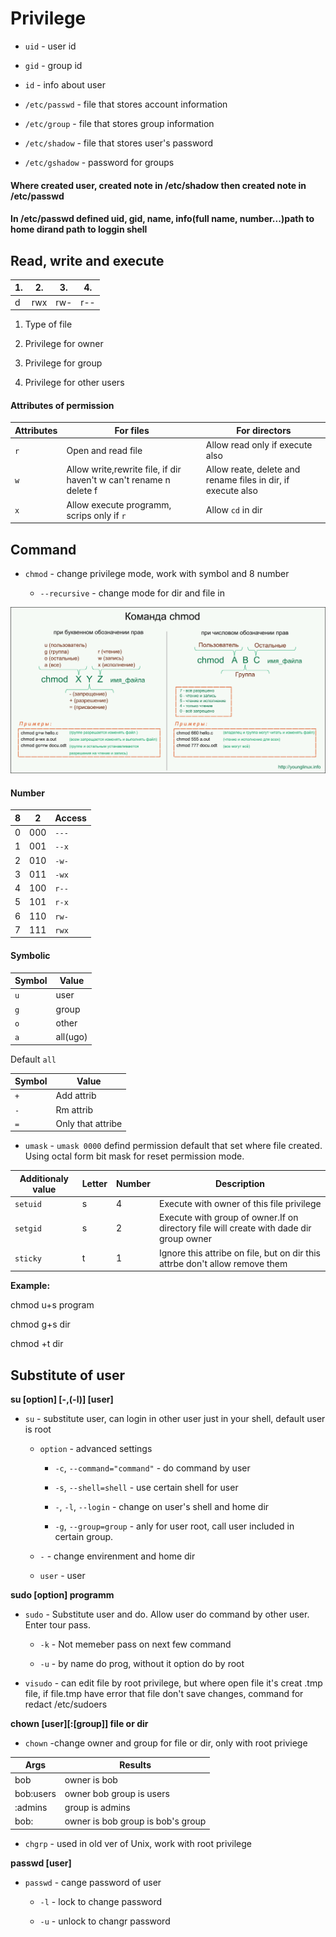 # Privilege

- `uid` - user id

- `gid` - group id

- `id` - info about user

- `/etc/passwd` - file that stores account information

- `/etc/group` - file that stores group information

- `/etc/shadow` - file that stores user's password

- `/etc/gshadow` - password for groups

#### Where created user, created note in /etc/shadow then created note in /etc/passwd

#### In /etc/passwd defined uid, gid, name, info(full name, number...)path to home dirand path to loggin shell

## Read, write and execute 

|1.|2. |3. |4. |
|--|---|---|---|
|d |rwx|rw-|r--|

1. Type of file

1. Privilege for owner

1. Privilege for group

1. Privilege for other users

#### Attributes of permission

|Attributes|For files                                                         |For directors                                                   |
|----------|------------------------------------------------------------------|----------------------------------------------------------------|
|`r`       |Open and read file                                                |Allow read only if execute also                                 |
|`w`       |Allow write,rewrite file, if dir haven't w can't rename n delete f|Allow reate, delete and rename files in dir, if execute also    |
|`x`       |Allow execute programm, scrips only if `r`                        |Allow `cd` in dir                                               |

## Command

- `chmod` - change privilege mode, work with symbol and 8 number

	- `--recursive` - change mode for dir and file in

![syntacsis of chmod](chmod.png)

#### Number

|8|2  |Access|
|-|---|------|
|0|000|`---` |
|1|001|`--x` |
|2|010|`-w-` |
|3|011|`-wx` |
|4|100|`r--` |
|5|101|`r-x` |
|6|110|`rw-` |
|7|111|`rwx` |

#### Symbolic

|Symbol|Value   |
|------|--------|
|`u`   |user    |
|`g`   |group   |
|`o`   |other   |
|`a`   |all(ugo)|

Default `all`

|Symbol|Value            |
|------|-----------------|
|`+`   |Add attrib       |
|`-`   |Rm attrib        |
|`=`   |Only that attribe|


- `umask` - `umask 0000` defind permission default that set where file created. Using octal form bit mask for reset permission mode.

|Additionaly value|Letter|Number|Description                                                                            |
|-----------------|-------|------|--------------------------------------------------------------------------------------|
|`setuid`         |s      |4     |Execute with owner of this file privilege                                             |
|`setgid`         |s      |2     |Execute with group of owner.If on directory file will create with dade dir group owner|
|`sticky`         |t      |1     |Ignore this attribe on file, but on dir this attrbe don't allow remove them           |

**Example:**

chmod u+s program

chmod g+s dir

chmod +t dir

## Substitute of user

**su [option] [-,(-l)] [user]**

- `su` - substitute user, can login in other user just in your shell, default user is root

	- `option` - advanced settings

		- `-c`, `--command="command"` - do command by user

		- `-s`, `--shell=shell` - use certain shell for user

		- `-`, `-l`, `--login` - change on user's shell and home dir

		- `-g`, `--group=group` - anly for user root, call user included in certain group.

	- `-` - change envirenment and home dir
	
	- `user` - user

**sudo [option] programm**

- `sudo` - Substitute user and do. Allow user do command by other user. Enter tour pass. 

	- `-k` - Not memeber pass on next few command

	- `-u` - by name do prog, without it option do by root

- `visudo` - can edit file by root privilege, but  where open file it's creat .tmp file, if file.tmp have error that file don't save changes, command for redact /etc/sudoers

**chown [user][:[group]] file or dir**

- `chown` -change owner and group for file or dir, only with root priviege

|Args     |Results                          |
|---------|---------------------------------|
|bob      |owner is bob                     |
|bob:users|owner bob group is users         |
|:admins  |group is admins                  |
|bob:     |owner is bob group is bob's group|

- `chgrp` - used in old ver of Unix, work with root privilege 

**passwd [user]**

- `passwd` - cange password of user

	- `-l` - lock to change password

	- `-u` - unlock to changr password
